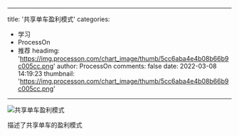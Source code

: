 
---
title: '共享单车盈利模式'
categories: 
 - 学习
 - ProcessOn
 - 推荐
headimg: 'https://img.processon.com/chart_image/thumb/5cc6aba4e4b08b66b9c005cc.png'
author: ProcessOn
comments: false
date: 2022-03-08 14:19:23
thumbnail: 'https://img.processon.com/chart_image/thumb/5cc6aba4e4b08b66b9c005cc.png'
---

<div>   
<img class="thumb" alt="共享单车盈利模式" src="https://img.processon.com/chart_image/thumb/5cc6aba4e4b08b66b9c005cc.png" referrerpolicy="no-referrer">
<p>描述了共享单车的盈利模式</p>  
</div>
            